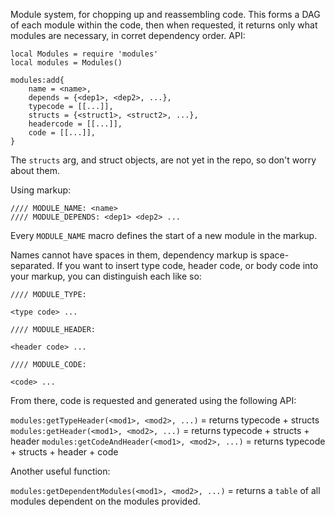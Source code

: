 Module system, for chopping up and reassembling code.
This forms a DAG of each module within the code, then when requested, it returns only what modules are necessary, in corret dependency order.
API:

```
local Modules = require 'modules'
local modules = Modules()

modules:add{
	name = <name>,
	depends = {<dep1>, <dep2>, ...},
	typecode = [[...]],
	structs = {<struct1>, <struct2>, ...},
	headercode = [[...]],
	code = [[...]],
}
```

The `structs` arg, and struct objects, are not yet in the repo, so don't worry about them.

Using markup:

```
//// MODULE_NAME: <name>
//// MODULE_DEPENDS: <dep1> <dep2> ...
```

Every `MODULE_NAME` macro defines the start of a new module in the markup.

Names cannot have spaces in them, dependency markup is space-separated.
If you want to insert type code, header code, or body code into your markup, you can distinguish each like so:

```
//// MODULE_TYPE:

<type code> ...

//// MODULE_HEADER:

<header code> ...

//// MODULE_CODE:

<code> ...

```

From there, code is requested and generated using the following API:

`modules:getTypeHeader(<mod1>, <mod2>, ...)` = returns typecode + structs
`modules:getHeader(<mod1>, <mod2>, ...)` = returns typecode + structs + header
`modules:getCodeAndHeader(<mod1>, <mod2>, ...)` = returns typecode + structs + header + code

Another useful function:

`modules:getDependentModules(<mod1>, <mod2>, ...)` = returns a `table` of all modules dependent on the modules provided.
